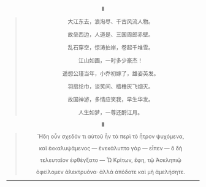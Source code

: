 <div align="center">
</div>

**<p align="center">I</p>**

> <p align="center">大江东去，浪淘尽、千古风流人物。</p> 
> <p align="center">故垒西边，人道是、三国周郎赤壁。 </p> 
> <p align="center">乱石穿空，惊涛拍岸，卷起千堆雪。 </p> 
> <p align="center">江山如画，一时多少豪杰！  </p>
> 
> <p align="center">遥想公瑾当年，小乔初嫁了，雄姿英发。 </p> 
> <p align="center">羽扇纶巾，谈笑间、樯橹灰飞烟灭。  </p>
> <p align="center">故国神游，多情应笑我，早生华发。  </p>
> <p align="center">人生如梦，一尊还酹江月。</p>

**<p align="center">II</p>**

> <p align="center">Ἤδη οὖν σχεδόν τι αὐτοῦ ἦν τὰ περὶ τὸ ἦτρον ψυχόμενα,  </p>
> <p align="center">καὶ ἐκκαλυψάμενος — ἐνεκάλυπτο γάρ — εἶπεν — ὃ δὴ  </p>
> <p align="center">τελευταῖον ἐφθέγξατο — Ὧ Κρίτων, ἔφη, τῷ Ἀσκληπιῷ  </p>
> <p align="center">ὀφείλομεν ἀλεκτρυόνα· ἀλλὰ ἀπόδοτε καὶ μὴ ἀμελήσητε.</p>

---
